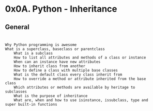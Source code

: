 # 0x0A. Python - Inheritance
## General
#
	Why Python programming is awesome
	What is a superclass, baseclass or parentclass
     	What is a subclass
     	How to list all attributes and methods of a class or instance
      	When can an instance have new attributes
    	How to inherit class from another
    	How to define a class with multiple base classes
    	What is the default class every class inherit from
     	How to override a method or attribute inherited from the base class
    	Which attributes or methods are available by heritage to subclasses
      	What is the purpose of inheritance
     	What are, when and how to use isinstance, issubclass, type and super built-in functions